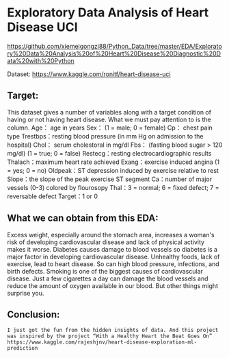 #  Exploratory Data Analysis of Heart Disease UCI  
https://github.com/xiemeigongzi88/Python_Data/tree/master/EDA/Exploratory%20Data%20Analysis%20of%20Heart%20Disease%20Diagnostic%20Data%20with%20Python

Dataset:  https://www.kaggle.com/ronitf/heart-disease-uci

## Target: 
This dataset gives a number of variables along with a target condition of having or not having heart disease. 
What we must pay attention to is the column.
Age： age in years
Sex： (1 = male; 0 = female)
Cp： chest pain type
Trestbps：resting blood pressure (in mm Hg on admission to the hospital)
Chol： serum cholestoral in mg/dl
Fbs： (fasting blood sugar > 120 mg/dl) (1 = true; 0 = false)
Restecg：resting electrocardiographic results
Thalach：maximum heart rate achieved
Exang：exercise induced angina (1 = yes; 0 = no)
Oldpeak：ST depression induced by exercise relative to rest
Slope：the slope of the peak exercise ST segment
Ca：number of major vessels (0-3) colored by flourosopy
Thal：3 = normal; 6 = fixed defect; 7 = reversable defect
Target：1 or 0

## What we can obtain from this EDA:
Excess weight, especially around the stomach area, increases a woman's risk of developing cardiovascular disease and lack of physical activity makes it worse.
Diabetes causes damage to blood vessels so diabetes is a major factor in developing cardiovascular disease.
Unhealthy foods, lack of exercise, lead to heart disease. So can high blood pressure, infections, and birth defects.
Smoking is one of the biggest causes of cardiovascular disease.
Just a few cigarettes a day can damage the blood vessels and reduce the amount of oxygen available in our blood.
But other things might surprise you.

## Conclusion: 
	I just got the fun from the hidden insights of data. And this project was inspired by the project “With a Healthy Heart the Beat Goes On” https://www.kaggle.com/rajeshjnv/heart-disease-exploration-ml-prediction
